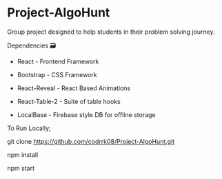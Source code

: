 # Project-AlgoHunt
Group project designed to help students in their problem solving journey.


Dependencies 🗃

* React - Frontend Framework

* Bootstrap - CSS Framework

* React-Reveal - React Based Animations

* React-Table-2 - Suite of table hooks

* LocalBase - Firebase style DB for offline storage

To Run Locally;

git clone https://github.com/codrrk08/Project-AlgoHunt.git

npm install

npm start

